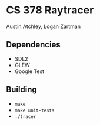 # CS 378 Raytracer
Austin Atchley, Logan Zartman

## Dependencies
* SDL2
* GLEW
* Google Test

## Building
* `make`
* `make unit-tests`
* `./tracer`
